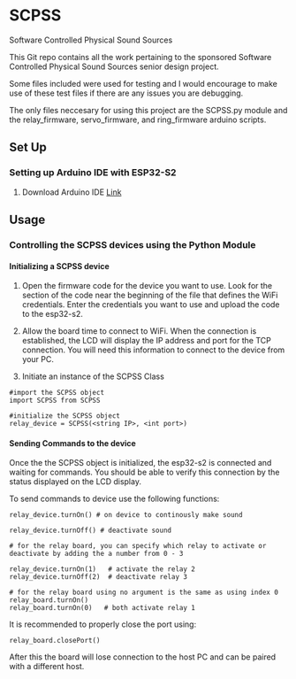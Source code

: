 # SCPSS
Software Controlled Physical Sound Sources

This Git repo contains all the work pertaining to the sponsored Software Controlled Physical Sound Sources senior design project.

Some files included were used for testing and I would encourage to make use of these test files if there are any issues you are debugging.

The only files neccesary for using this project are the SCPSS.py module and the relay_firmware, servo_firmware, and ring_firmware arduino scripts.

## Set Up

### Setting up Arduino IDE with ESP32-S2

1) Download Arduino IDE [Link](https://www.arduino.cc/en/software)

## Usage

### Controlling the SCPSS devices using the Python Module

#### Initializing a SCPSS device

1) Open the firmware code for the device you want to use. Look for the section of the code near the beginning of the file that defines the 
   WiFi credentials. Enter the credentials you want to use and upload the code to the esp32-s2.
   
2) Allow the board time to connect to WiFi. When the connection is established, the LCD will display the IP address and port for the TCP connection.
   You will need this information to connect to the device from your PC.
   
3) Initiate an instance of the SCPSS Class

```
#import the SCPSS object
import SCPSS from SCPSS

#initialize the SCPSS object
relay_device = SCPSS(<string IP>, <int port>)  
```
#### Sending Commands to the device

Once the the SCPSS object is initialized, the esp32-s2 is connected and waiting for commands. You should be able to verify this connection by the status displayed on the LCD display.

To send commands to device use the following functions:
```
relay_device.turnOn() # on device to continously make sound

relay_device.turnOff() # deactivate sound

# for the relay board, you can specify which relay to activate or deactivate by adding the a number from 0 - 3

relay_device.turnOn(1)   # activate the relay 2
relay_device.turnOff(2)  # deactivate relay 3

# for the relay board using no argument is the same as using index 0
relay_board.turnOn()
relay_board.turnOn(0)   # both activate relay 1
```

It is recommended to properly close the port using:
```
relay_board.closePort()
```
After this the board will lose connection to the host PC and can be paired with a different host.
